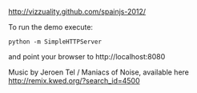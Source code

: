 
http://vizzuality.github.com/spainjs-2012/

To run the demo execute:

    python -m SimpleHTTPServer
    
and point your browser to http://localhost:8080

Music by Jeroen Tel / Maniacs of Noise, available here http://remix.kwed.org/?search_id=4500

